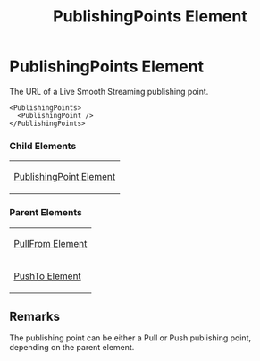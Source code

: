 ﻿---
title: PublishingPoints Element
TOCTitle: PublishingPoints Element
ms:assetid: 0bd07bba-6253-484d-9980-185dae107a97
ms:mtpsurl: https://msdn.microsoft.com/en-us/library/Hh547025(v=VS.90)
ms:contentKeyID: 37836866
ms.date: 05/02/2012
mtps_version: v=VS.90
---

# PublishingPoints Element

The URL of a Live Smooth Streaming publishing point.

    <PublishingPoints>
      <PublishingPoint />
    </PublishingPoints>

### Child Elements

<table>
<colgroup>
<col style="width: 100%" />
</colgroup>
<tbody>
<tr class="odd">
<td><p><a href="publishingpoint-element.md">PublishingPoint Element</a></p></td>
</tr>
</tbody>
</table>


### Parent Elements

<table>
<colgroup>
<col style="width: 100%" />
</colgroup>
<tbody>
<tr class="odd">
<td><p><a href="pullfrom-element.md">PullFrom Element</a></p></td>
</tr>
<tr class="even">
<td><p><a href="pushto-element.md">PushTo Element</a></p></td>
</tr>
</tbody>
</table>


## Remarks

The publishing point can be either a Pull or Push publishing point, depending on the parent element.

